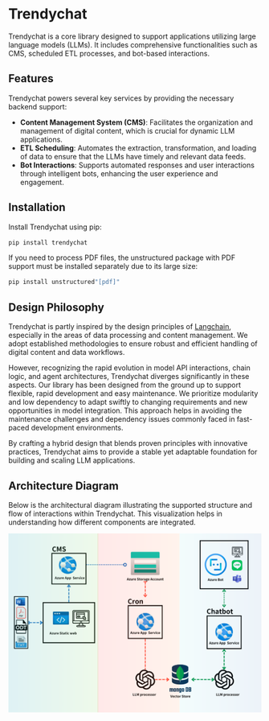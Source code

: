 # Trendychat

Trendychat is a core library designed to support applications utilizing large language models (LLMs). It includes comprehensive functionalities such as CMS, scheduled ETL processes, and bot-based interactions.

## Features

Trendychat powers several key services by providing the necessary backend support:
- **Content Management System (CMS)**: Facilitates the organization and management of digital content, which is crucial for dynamic LLM applications.
- **ETL Scheduling**: Automates the extraction, transformation, and loading of data to ensure that the LLMs have timely and relevant data feeds.
- **Bot Interactions**: Supports automated responses and user interactions through intelligent bots, enhancing the user experience and engagement.

## Installation

Install Trendychat using pip:

```bash
pip install trendychat
```
If you need to process PDF files, the unstructured package with PDF support must be installed separately due to its large size:

```bash
pip install unstructured"[pdf]"
```

## Design Philosophy

Trendychat is partly inspired by the design principles of [Langchain](https://github.com/langchain-ai), especially in the areas of data processing and content management. We adopt established methodologies to ensure robust and efficient handling of digital content and data workflows.

However, recognizing the rapid evolution in model API interactions, chain logic, and agent architectures, Trendychat diverges significantly in these aspects. Our library has been designed from the ground up to support flexible, rapid development and easy maintenance. We prioritize modularity and low dependency to adapt swiftly to changing requirements and new opportunities in model integration. This approach helps in avoiding the maintenance challenges and dependency issues commonly faced in fast-paced development environments.

By crafting a hybrid design that blends proven principles with innovative practices, Trendychat aims to provide a stable yet adaptable foundation for building and scaling LLM applications.


## Architecture Diagram

Below is the architectural diagram illustrating the supported structure and flow of interactions within Trendychat. This visualization helps in understanding how different components are integrated.

![Architecture Diagram](./pic/architecture_diagram.png)

